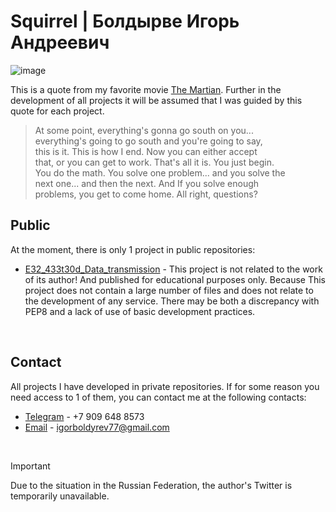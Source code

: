 # Squirrel | Болдырве Игорь Андреевич
<!--
**24Squirrel04/24Squirrel04** is a ✨ _special_ ✨ repository because its `README.md` (this file) appears on your GitHub profile.

Here are some ideas to get you started:

- 🔭 I’m currently working on ...
- 🌱 I’m currently learning ...
- 👯 I’m looking to collaborate on ...
- 🤔 I’m looking for help with ...
- 💬 Ask me about ...
- 📫 How to reach me: ...
- 😄 Pronouns: ...
- ⚡ Fun fact: ...
-->
![image](https://i.postimg.cc/mZVf4bdr/6-end.jpg)

This is a quote from my favorite movie [The Martian](https://en.wikiquote.org/wiki/The_Martian_(film)). Further in the development of all projects it will be assumed that I was guided by this quote for each project.

> At some point, everything's gonna go south on you...  
> everything's going to go south and you're going to say,  
> this is it. This is how I end. Now you can either accept  
> that, or you can get to work. That's all it is. You just begin.  
> You do the math. You solve one problem... and you solve the  
> next one... and then the next. And If you solve enough  
> problems, you get to come home. All right, questions?

## Public

At the moment, there is only 1 project in public repositories:

- [E32_433t30d_Data_transmission](https://github.com/24Squirrel04/E32_433t30d_Data_transmission.git) - This project is not related to the work of its author! And published for educational purposes only. Because This project does not contain a large number of files and does not relate to the development of any service. There may be both a discrepancy with PEP8 and a lack of use of basic development practices.
  
&nbsp;
## Contact

All projects I have developed in private repositories. If for some reason you need access to 1 of them, you can contact me at the following contacts:

- [Telegram](https://web.telegram.org/a/) - +7 909 648 8573
- [Email](https://mail.google.com) - igorboldyrev77@gmail.com
  
&nbsp;
> [!important]  
> Due to the situation in the Russian Federation, the author's Twitter is temporarily unavailable.
<!-- My current work experience is 1 year and 1 months. I'm a backend developer in Python.-->
